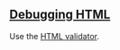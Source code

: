 ## [Debugging HTML](https://developer.mozilla.org/en-US/docs/Learn/HTML/Introduction_to_HTML/Debugging_HTML)

Use the [HTML validator](https://validator.w3.org/).  
